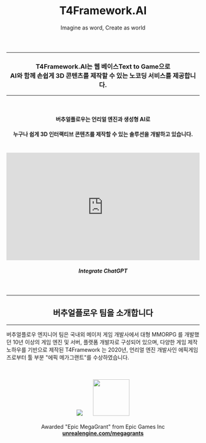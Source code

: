 ﻿---
layout: page
title: T4Framework.AI
subtitle: Imagine as word, Create as world

---
<style>
    .embed-container {
        position: relative;
        padding-bottom: 56.25%;
        height: 0;
        overflow: hidden;
        max-width: 100%;
    }

    .embed-container iframe, .embed-container object, .embed-container embed {
        position: absolute;
		top: 1%;
		down: 1%;
        left: 0%;
        width: 100%;
        height: 100%;
    }
</style>
<hr />
<center><h3>T4Framework.AI는 웹 베이스Text to Game으로<br>
AI와 함께 손쉽게 3D 콘텐츠를 제작할 수 있는 노코딩 서비스를 제공합니다.
</h3></center>
<hr />
<center><br /><h4>버추얼플로우는 언리얼 엔진과 생성형 AI로</h4></center>
<center><h4>누구나 쉽게 3D 인터랙티브 콘텐츠를 제작할 수 있는 솔루션을 개발하고 있습니다.<br /><br /></h4></center>
<div class="embed-container"><iframe src="https://www.youtube.com/embed/q3cdVJblMxk" frameborder="0"></iframe></div>
<center><h5>Integrate ChatGPT</h5></center>

<br />
<hr />
<center><h2>버추얼플로우 팀을 소개합니다</h2></center>
<hr />

버추얼플로우 엔지니어 팀은 국내외 메이저 게임 개발사에서 대형 MMORPG 를 개발했던 10년 이상의 게임 엔진 및 서버, 플랫폼 개발자로 구성되어 있으며,
다양한 게임 제작 노하우를 기반으로 제작된 T4Framework 는 2020년, 언리얼 엔진 개발사인 에픽게임즈로부터 툴 부분 "에픽 메가그랜트"를 수상하였습니다.
<br /><br /><br />

<center>
    <center><img src="https://t4framework.com/img/Epic_MegaGrants_Recipient_logo.png"> &nbsp; &nbsp; &nbsp; <img src="https://t4framework.com/img/UnrealEngineLogo.png" width="95"></center>
    <br />
    Awarded "Epic MegaGrant" from Epic Games Inc<br />
    <a href="https://www.unrealengine.com/en-US/megagrants" target="_blank"><b>unrealengine.com/megagrants</b><br><br><br><br></a>
</center>

